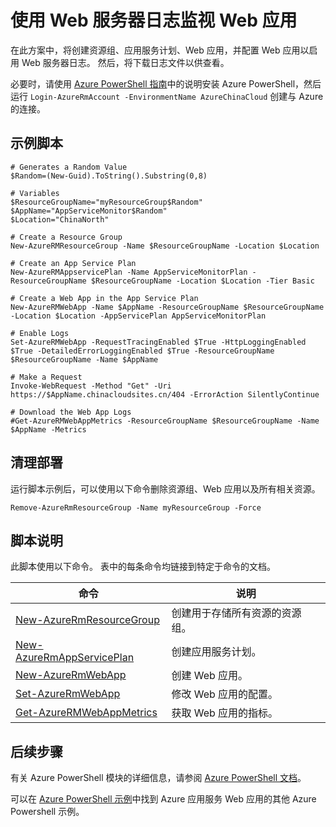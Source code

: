 <properties
    pageTitle="Azure PowerShell 脚本示例 - 使用 Web 服务器日志监视 Web 应用 | Azure"
    description="Azure PowerShell 脚本示例 - 使用 Web 服务器日志监视 Web 应用"
    services="app-service\web"
    documentationcenter=""
    author="syntaxc4"
    manager="erikre"
    editor=""
    tags="azure-service-management"
    translationtype="Human Translation" />
<tags
    ms.assetid="5805d7cd-9e56-4eba-bd85-75b013690ff5"
    ms.service="app-service"
    ms.devlang="multiple"
    ms.topic="article"
    ms.tgt_pltfrm="na"
    ms.workload="web"
    ms.date="03/20/2017"
    wacn.date="04/24/2017"
    ms.author="cfowler"
    ms.sourcegitcommit="a114d832e9c5320e9a109c9020fcaa2f2fdd43a9"
    ms.openlocfilehash="5e30e98c13ba67aff41302a48edd8d1d281c64cd"
    ms.lasthandoff="04/14/2017" />

# <a name="monitor-a-web-app-with-web-server-logs"></a>使用 Web 服务器日志监视 Web 应用

在此方案中，将创建资源组、应用服务计划、Web 应用，并配置 Web 应用以启用 Web 服务器日志。 然后，将下载日志文件以供查看。

必要时，请使用 [Azure PowerShell 指南](https://docs.microsoft.com/zh-cn/powershell/azureps-cmdlets-docs/)中的说明安装 Azure PowerShell，然后运行 `Login-AzureRmAccount -EnvironmentName AzureChinaCloud` 创建与 Azure 的连接。

## <a name="sample-script"></a>示例脚本

    # Generates a Random Value
    $Random=(New-Guid).ToString().Substring(0,8)

    # Variables
    $ResourceGroupName="myResourceGroup$Random"
    $AppName="AppServiceMonitor$Random"
    $Location="ChinaNorth"

    # Create a Resource Group
    New-AzureRMResourceGroup -Name $ResourceGroupName -Location $Location

    # Create an App Service Plan
    New-AzureRMAppservicePlan -Name AppServiceMonitorPlan -ResourceGroupName $ResourceGroupName -Location $Location -Tier Basic

    # Create a Web App in the App Service Plan
    New-AzureRMWebApp -Name $AppName -ResourceGroupName $ResourceGroupName -Location $Location -AppServicePlan AppServiceMonitorPlan

    # Enable Logs
    Set-AzureRMWebApp -RequestTracingEnabled $True -HttpLoggingEnabled $True -DetailedErrorLoggingEnabled $True -ResourceGroupName $ResourceGroupName -Name $AppName

    # Make a Request
    Invoke-WebRequest -Method "Get" -Uri https://$AppName.chinacloudsites.cn/404 -ErrorAction SilentlyContinue

    # Download the Web App Logs
    #Get-AzureRMWebAppMetrics -ResourceGroupName $ResourceGroupName -Name $AppName -Metrics

## <a name="clean-up-deployment"></a>清理部署 

运行脚本示例后，可以使用以下命令删除资源组、Web 应用以及所有相关资源。

    Remove-AzureRmResourceGroup -Name myResourceGroup -Force

## <a name="script-explanation"></a>脚本说明

此脚本使用以下命令。 表中的每条命令均链接到特定于命令的文档。

| 命令 | 说明 |
|---|---|
| [New-AzureRmResourceGroup](https://docs.microsoft.com/zh-cn/powershell/resourcemanager/AzureRM.Resources/v3.5.0/new-azurermresourcegroup) | 创建用于存储所有资源的资源组。 |
| [New-AzureRmAppServicePlan](https://docs.microsoft.com/zh-cn/powershell/resourcemanager/azurerm.websites/v2.5.0/new-azurermappserviceplan) | 创建应用服务计划。 |
| [New-AzureRmWebApp](https://docs.microsoft.com/zh-cn/powershell/resourcemanager/azurerm.websites/v2.5.0/new-azurermwebapp) | 创建 Web 应用。 |
| [Set-AzureRmWebApp](https://docs.microsoft.com/zh-cn/powershell/resourcemanager/azurerm.websites/v2.5.0/set-azurermwebapp) | 修改 Web 应用的配置。 |
| [Get-AzureRMWebAppMetrics](https://docs.microsoft.com/zh-cn/powershell/resourcemanager/azurerm.websites/v2.5.0/get-azurermwebappmetrics) | 获取 Web 应用的指标。 |

## <a name="next-steps"></a>后续步骤

有关 Azure PowerShell 模块的详细信息，请参阅 [Azure PowerShell 文档](https://docs.microsoft.com/zh-cn/powershell/azureps-cmdlets-docs/)。

可以在 [Azure PowerShell 示例](/documentation/articles/app-service-powershell-samples/)中找到 Azure 应用服务 Web 应用的其他 Azure Powershell 示例。